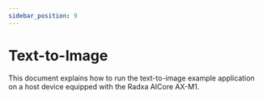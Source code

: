 ```yaml
---
sidebar_position: 9
---
```


# Text-to-Image

This document explains how to run the text-to-image example application on a host device equipped with the Radxa AICore AX-M1.

<DocCardList />
